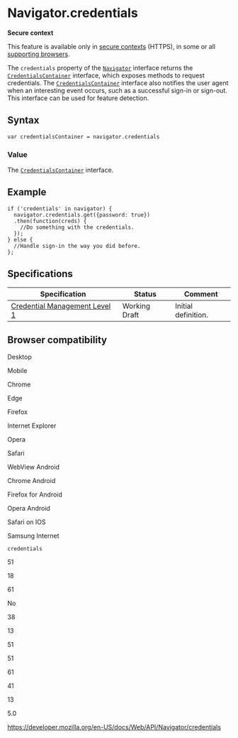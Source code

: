 Navigator.credentials
=====================

**Secure context**

This feature is available only in [secure contexts](https://developer.mozilla.org/en-US/docs/Web/Security/Secure_Contexts) (HTTPS), in some or all [supporting browsers](#browser_compatibility).

The `credentials` property of the [`Navigator`](../navigator) interface returns the [`CredentialsContainer`](../credentialscontainer) interface, which exposes methods to request credentials. The [`CredentialsContainer`](../credentialscontainer) interface also notifies the user agent when an interesting event occurs, such as a successful sign-in or sign-out. This interface can be used for feature detection.

Syntax
------

    var credentialsContainer = navigator.credentials

### Value

The [`CredentialsContainer`](../credentialscontainer) interface.

Example
-------

    if ('credentials' in navigator) {
      navigator.credentials.get({password: true})
      .then(function(creds) {
        //Do something with the credentials.
      });
    } else {
      //Handle sign-in the way you did before.
    };

Specifications
--------------

<table><thead><tr class="header"><th>Specification</th><th>Status</th><th>Comment</th></tr></thead><tbody><tr class="odd"><td><a href="https://w3c.github.io/webappsec-credential-management/">Credential Management Level 1</a></td><td><span class="spec-wd">Working Draft</span></td><td>Initial definition.</td></tr></tbody></table>

Browser compatibility
---------------------

Desktop

Mobile

Chrome

Edge

Firefox

Internet Explorer

Opera

Safari

WebView Android

Chrome Android

Firefox for Android

Opera Android

Safari on IOS

Samsung Internet

`credentials`

51

18

61

No

38

13

51

51

61

41

13

5.0

<a href="https://developer.mozilla.org/en-US/docs/Web/API/Navigator/credentials" class="_attribution-link">https://developer.mozilla.org/en-US/docs/Web/API/Navigator/credentials</a>
